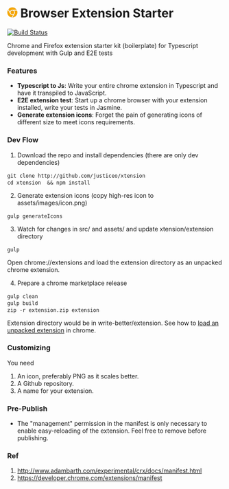 # ![logo](assets/images/icon-24x24.png) Browser Extension Starter

[![Build Status](https://travis-ci.org/justiceo/chrome-extension-starter.svg?branch=master)](https://travis-ci.org/justiceo/chrome-extension-starter)

Chrome and Firefox extension starter kit (boilerplate) for Typescript development with Gulp and E2E tests

### Features
* **Typescript to Js**: Write your entire chrome extension in Typescript and have it transpiled to JavaScript.
* **E2E extension test**: Start up a chrome browser with your extension installed, write your tests in Jasmine.
* **Generate extension icons**: Forget the pain of generating icons of different size to meet icons requirements.

### Dev Flow

1. Download the repo and install dependencies (there are only dev dependencies)
```
git clone http://github.com/justiceo/xtension 
cd xtension  && npm install  
```

2. Generate extension icons (copy high-res icon to assets/images/icon.png)
```
gulp generateIcons
```

3. Watch for changes in src/ and assets/ and update xtension/extension directory
```
gulp
```
Open chrome://extensions and load the extension directory as an unpacked chrome extension.

4. Prepare a chrome marketplace release
```
gulp clean              
gulp build
zip -r extension.zip extension
```

Extension directory would be in write-better/extension. See how to [load an unpacked extension](https://developer.chrome.com/extensions/getstarted#manifest) in chrome.


### Customizing

You need
1. An icon, preferably PNG as it scales better.
2. A Github repository.
3. A name for your extension.

### Pre-Publish

* The "management" permission in the manifest is only necessary to enable easy-reloading of the extension. Feel free to remove before publishing.


### Ref

1. http://www.adambarth.com/experimental/crx/docs/manifest.html
2. https://developer.chrome.com/extensions/manifest
